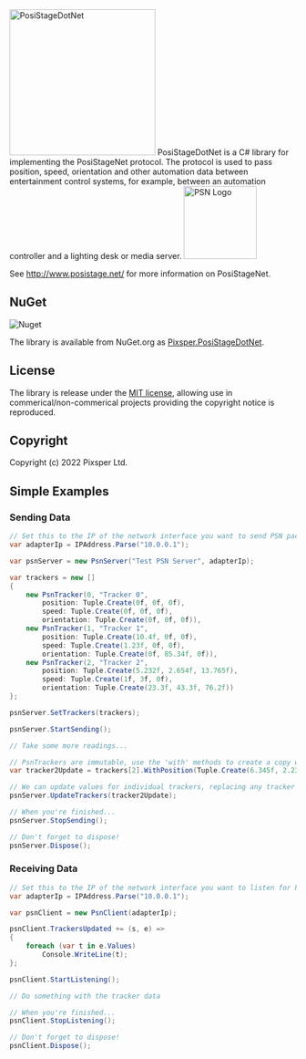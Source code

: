 <img src="/resources/PosiStageDotNet-Alpha.png" width="256" alt="PosiStageDotNet">
PosiStageDotNet is a C# library for implementing the PosiStageNet protocol. The protocol is used to pass position, speed, orientation and other automation data between entertainment control systems, for example, between an automation controller and a lighting desk or media server.

<img src="/resources/psn%20logos/PSN_Black.svg" width="128" alt="PSN Logo">

See <http://www.posistage.net/> for more information on PosiStageNet.

## NuGet

![Nuget](https://img.shields.io/nuget/v/Pixsper.PosiStageDotNet?logo=nuget)

The library is available from NuGet.org as [Pixsper.PosiStageDotNet](https://www.nuget.org/packages/Pixsper.PosiStageDotNet).

## License

The library is release under the [MIT license](https://opensource.org/licenses/MIT), allowing use in commerical/non-commerical projects providing the copyright notice is reproduced.


## Copyright

Copyright (c) 2022 Pixsper Ltd.


## Simple Examples
### Sending Data
```C#
// Set this to the IP of the network interface you want to send PSN packets on
var adapterIp = IPAddress.Parse("10.0.0.1");

var psnServer = new PsnServer("Test PSN Server", adapterIp);

var trackers = new []
{
    new PsnTracker(0, "Tracker 0", 
        position: Tuple.Create(0f, 0f, 0f), 
        speed: Tuple.Create(0f, 0f, 0f), 
        orientation: Tuple.Create(0f, 0f, 0f)),
    new PsnTracker(1, "Tracker 1", 
        position: Tuple.Create(10.4f, 0f, 0f), 
        speed: Tuple.Create(1.23f, 0f, 0f), 
        orientation: Tuple.Create(0f, 85.34f, 0f)),
    new PsnTracker(2, "Tracker 2", 
        position: Tuple.Create(5.232f, 2.654f, 13.765f), 
        speed: Tuple.Create(1f, 3f, 0f), 
        orientation: Tuple.Create(23.3f, 43.3f, 76.2f))
};

psnServer.SetTrackers(trackers);

psnServer.StartSending();

// Take some more readings...

// PsnTrackers are immutable, use the 'with' methods to create a copy with mutated values
var tracker2Update = trackers[2].WithPosition(Tuple.Create(6.345f, 2.23f, 13.098f));

// We can update values for individual trackers, replacing any tracker data with the same index
psnServer.UpdateTrackers(tracker2Update);

// When you're finished...
psnServer.StopSending();

// Don't forget to dispose!
psnServer.Dispose();
```

### Receiving Data
```C#
// Set this to the IP of the network interface you want to listen for PSN packets on
var adapterIp = IPAddress.Parse("10.0.0.1");

var psnClient = new PsnClient(adapterIp);

psnClient.TrackersUpdated += (s, e) =>
{
    foreach (var t in e.Values)
        Console.WriteLine(t);
};

psnClient.StartListening();

// Do something with the tracker data

// When you're finished...
psnClient.StopListening();

// Don't forget to dispose!
psnClient.Dispose();
```
